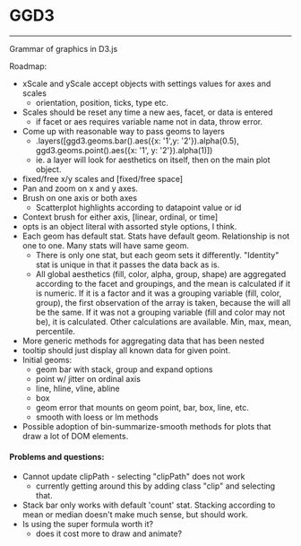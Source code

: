 # GGD3
---

Grammar of graphics in D3.js

Roadmap:

- xScale and yScale accept objects with settings values for axes and scales
  - orientation, position, ticks, type etc.
- Scales should be reset any time a new aes, facet, or data is entered
  - if facet or aes requires variable name not in data, throw error.
- Come up with reasonable way to pass geoms to layers
  - .layers([ggd3.geoms.bar().aes({x: '1',y: '2'}).alpha(0.5),
  ggd3.geoms.point().aes({x: '1', y: '2'}).alpha(1)])
  - ie. a layer will look for aesthetics on itself, then on the main plot object.
- fixed/free x/y scales and [fixed/free space]
- Pan and zoom on x and y axes.
- Brush on one axis or both axes
  - Scatterplot highlights according to datapoint value or id
- Context brush for either axis, [linear, ordinal, or time]
- opts is an object literal with assorted style options, I think.
- Each geom has default stat. Stats have default geom. Relationship is not one to one. Many stats will have same geom.
  - There is only one stat, but each geom sets it differently. "Identity" stat is unique in that it passes the data back as is.
  - All global aesthetics (fill, color, alpha, group, shape) are aggregated according to the facet and groupings, and the mean is calculated if it is numeric. If it is a factor and it was a grouping variable (fill, color, group), the first observation of the array is taken, because the will all be the same. If it was not a grouping variable (fill and color may not be), it is calculated. Other calculations are available. Min, max, mean, percentile. 
- More generic methods for aggregating data that has been nested
- tooltip should just display all known data for given point.
- Initial geoms:
  - geom bar with stack, group and expand options
  - point w/ jitter on ordinal axis
  - line, hline, vline, abline
  - box
  - geom error that mounts on geom point, bar, box, line, etc.
  - smooth with loess or lm methods
- Possible adoption of bin-summarize-smooth methods for plots that draw a lot of DOM elements.

#### Problems and questions:

- Cannot update clipPath - selecting "clipPath" does not work
  - currently getting around this by adding class "clip" and selecting that.
- Stack bar only works with default 'count' stat. Stacking according to mean or median doesn't make much sense, but should work.
- Is using the super formula worth it? 
  - does it cost more to draw and animate?
  